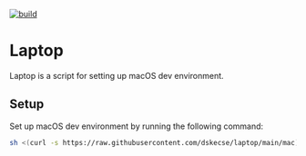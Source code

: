 [![build](https://github.com/dskecse/laptop/actions/workflows/main.yml/badge.svg)](https://github.com/dskecse/laptop/actions/workflows/main.yml)

# Laptop

Laptop is a script for setting up macOS dev environment.

## Setup

Set up macOS dev environment by running the following command:

```sh
sh <(curl -s https://raw.githubusercontent.com/dskecse/laptop/main/mac) 2>&1 | tee ~/laptop.log
```
